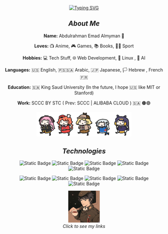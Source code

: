 <div align="center">

[![Typing SVG](https://readme-typing-svg.demolab.com?font=Fira+Code&duration=3000&color=F4C9DC&center=true&vCenter=true&multiline=true&repeat=false&random=false&width=435&height=100&lines=Yahallo+~+Welcome+to+my+github+%F0%9F%8C%9F)](https://git.io/typing-svg)
## *About Me*

**Name:** Abdulrahman Emad Almyman 👋  

**Loves:** 📺 Anime, 🎮 Games, 📚 Books, 🏃‍♂️ Sport

**Hobbies:** 💻 Tech Stuff, 🌐 Web Development, 🐧 Linux , 🤖 AI 

**Languages:** 🇺🇸 English, 🇵🇸🇸🇦 Arabic, 🇯🇵 Japanese, 🏳️ Hebrew  , French 🇫🇷

**Education:** 🇸🇦 King Saud University (In the future, I hope 🇺🇸 like MIT or Stanford)

**Work:** SCCC BY STC ( Prev: SCCC | ALIBABA CLOUD ) 🇸🇦 🟠🟣

<p align="center">
  <img src="https://raw.githubusercontent.com/PYTHON01100100/PYTHON01100100/main/assets/parade.webp" width="300px" alt="Parade"/>
</p>

## ***Technologies***

![Static Badge](https://img.shields.io/badge/c-%2300599C.svg?style=for-the-badge&logo=c&logoColor=white)
![Static Badge](https://img.shields.io/badge/c++-%2300599C.svg?style=for-the-badge&logo=c%2B%2B&logoColor=white)
![Static Badge](https://img.shields.io/badge/css3-%231572B6.svg?style=for-the-badge&logo=css3&logoColor=white)
![Static Badge](https://img.shields.io/badge/dart-%230175C2.svg?style=for-the-badge&logo=dart&logoColor=white)
![Static Badge](https://img.shields.io/badge/html5-%23E34F26.svg?style=for-the-badge&logo=html5&logoColor=white)

![Static Badge](https://img.shields.io/badge/java-%23ED8B00.svg?style=for-the-badge&logo=openjdk&logoColor=white)
![Static Badge](https://img.shields.io/badge/javascript-%23323330.svg?style=for-the-badge&logo=javascript&logoColor=%23F7DF1E)
![Static Badge](https://img.shields.io/badge/python-3670A0?style=for-the-badge&logo=python&logoColor=ffdd54)
![Static Badge](https://img.shields.io/badge/Tor-7D4698?style=for-the-badge&logo=Tor-Browser&logoColor=white)
![Static Badge](https://img.shields.io/badge/firebase-a08021?style=for-the-badge&logo=firebase&logoColor=ffcd34)






<p align="center">
  <a href="https://python01100100.github.io/Abdulrahman_Almyman_Portfolio/" target="_blank">
    <img src="https://raw.githubusercontent.com/PYTHON01100100/PYTHON01100100/main/assets/u0.jpg" width="20%" alt="Username"/>
  </a>
  <br>
  <em>Click to see my links</em>
</p>


</div>
